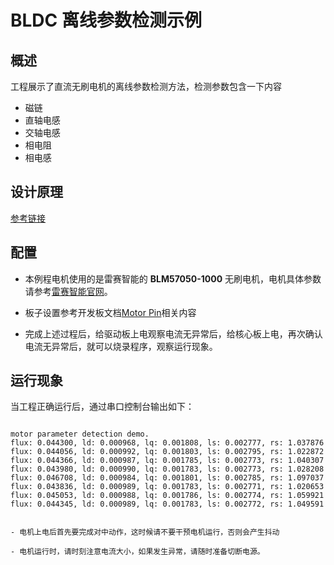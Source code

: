 # BLDC 离线参数检测示例

## 概述

工程展示了直流无刷电机的离线参数检测方法，检测参数包含一下内容
 - 磁链
 - 直轴电感
 - 交轴电感
 - 相电阻
 - 相电感

## 设计原理

[参考链接](https://kb.hpmicro.com/2024/08/07/%e7%94%b5%e6%9c%ba%e7%a6%bb%e7%ba%bf%e5%8f%82%e6%95%b0%e8%be%a8%e8%af%86/)

## 配置

- 本例程电机使用的是雷赛智能的 **BLM57050-1000** 无刷电机，电机具体参数请参考[雷赛智能官网](https://leisai.com/)。

- 板子设置参考开发板文档[Motor Pin](lab_board_motor_ctrl_pin)相关内容

- 完成上述过程后，给驱动板上电观察电流无异常后，给核心板上电，再次确认电流无异常后，就可以烧录程序，观察运行现象。

## 运行现象

当工程正确运行后，通过串口控制台输出如下：


```console

motor parameter detection demo.
flux: 0.044300, ld: 0.000968, lq: 0.001808, ls: 0.002777, rs: 1.037876
flux: 0.044056, ld: 0.000992, lq: 0.001803, ls: 0.002795, rs: 1.022872
flux: 0.044366, ld: 0.000987, lq: 0.001785, ls: 0.002773, rs: 1.040307
flux: 0.043980, ld: 0.000990, lq: 0.001783, ls: 0.002773, rs: 1.028208
flux: 0.046708, ld: 0.000984, lq: 0.001801, ls: 0.002785, rs: 1.097037
flux: 0.043836, ld: 0.000989, lq: 0.001783, ls: 0.002771, rs: 1.020653
flux: 0.045053, ld: 0.000988, lq: 0.001786, ls: 0.002774, rs: 1.059921
flux: 0.044345, ld: 0.000989, lq: 0.001783, ls: 0.002772, rs: 1.049591

```

```{warning}

- 电机上电后首先要完成对中动作，这时候请不要干预电机运行，否则会产生抖动

- 电机运行时，请时刻注意电流大小，如果发生异常，请随时准备切断电源。

```
